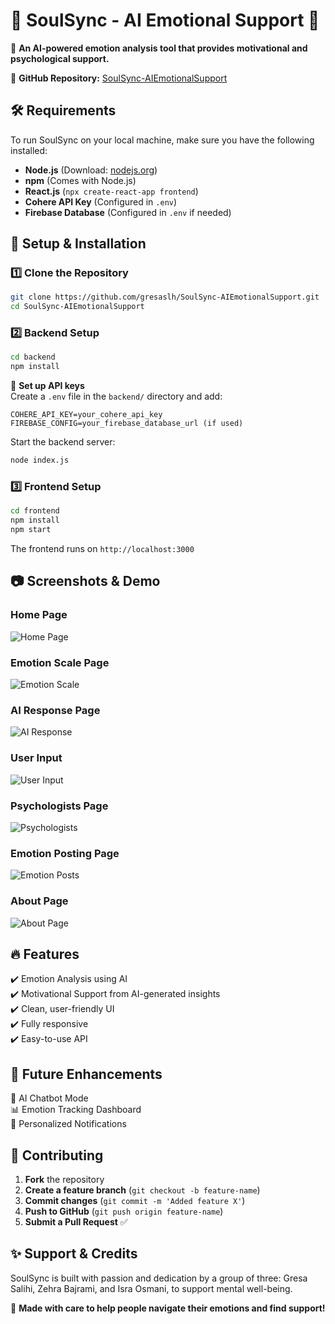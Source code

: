 # 🌟 SoulSync - AI Emotional Support 🌟  
🚀 **An AI-powered emotion analysis tool that provides motivational and psychological support.**  

🔗 **GitHub Repository:** [SoulSync-AIEmotionalSupport](https://github.com/gresaslh/SoulSync-AIEmotionalSupport.git)  

## 🛠️ **Requirements**  
To run SoulSync on your local machine, make sure you have the following installed:  
- **Node.js** (Download: [nodejs.org](https://nodejs.org/))  
- **npm** (Comes with Node.js)  
- **React.js** (`npx create-react-app frontend`)  
- **Cohere API Key** (Configured in `.env`)  
- **Firebase Database** (Configured in `.env` if needed)  

## 🚀 **Setup & Installation**  

### **1️⃣ Clone the Repository**  
```bash
git clone https://github.com/gresaslh/SoulSync-AIEmotionalSupport.git
cd SoulSync-AIEmotionalSupport
```

### **2️⃣ Backend Setup**  
```bash
cd backend
npm install
```
🔑 **Set up API keys**  
Create a `.env` file in the `backend/` directory and add:  
```
COHERE_API_KEY=your_cohere_api_key
FIREBASE_CONFIG=your_firebase_database_url (if used)
```
Start the backend server:  
```bash
node index.js
```

### **3️⃣ Frontend Setup**  
```bash
cd frontend
npm install
npm start
```
The frontend runs on `http://localhost:3000`  

## 📷 **Screenshots & Demo**  

### Home Page  
![Home Page](https://github.com/user-attachments/assets/c5a4cc54-2034-4fd8-af31-0c684962c3a0)  

### Emotion Scale Page  
![Emotion Scale](https://github.com/user-attachments/assets/7c1c9852-7d2e-47b5-8f4b-518822968829)  

### AI Response Page  
![AI Response](https://github.com/user-attachments/assets/b19778ba-ec47-412a-aeaf-861d5e4f9e18)

### User Input
![User Input](https://github.com/user-attachments/assets/59322520-6dca-4bb7-a069-4cff3fa2ab7c)  

### Psychologists Page  
![Psychologists](https://github.com/user-attachments/assets/8092b7de-e8eb-40c3-9e07-559c4f9b6dcb)  

### Emotion Posting Page  
![Emotion Posts](https://github.com/user-attachments/assets/a6344640-c3f8-44c5-aa39-5e15284965f0)  

### About Page  
![About Page](https://github.com/user-attachments/assets/bd973fb0-e50b-400c-8b0f-005fef758f37) 

## 🔥 **Features**  
✔️ Emotion Analysis using AI  
✔️ Motivational Support from AI-generated insights  
✔️ Clean, user-friendly UI  
✔️ Fully responsive  
✔️ Easy-to-use API  

## 📌 **Future Enhancements**  
🚀 AI Chatbot Mode  
📊 Emotion Tracking Dashboard  
🔔 Personalized Notifications  

## 🤝 **Contributing**  
1. **Fork** the repository  
2. **Create a feature branch** (`git checkout -b feature-name`)  
3. **Commit changes** (`git commit -m 'Added feature X'`)  
4. **Push to GitHub** (`git push origin feature-name`)  
5. **Submit a Pull Request** ✅  

## ✨ **Support & Credits**  
SoulSync is built with passion and dedication by a group of three: Gresa Salihi, Zehra Bajrami, and Isra Osmani, to support mental well-being. 

💜 **Made with care to help people navigate their emotions and find support!**  
